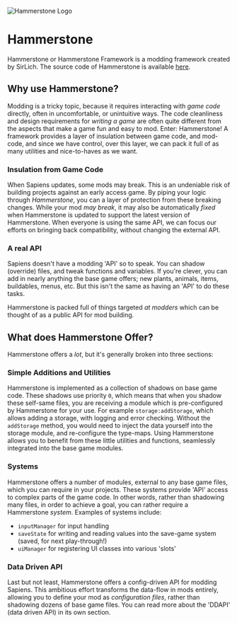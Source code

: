 ![Hammerstone Logo](/images/hammerstone/hammerstone_wide.png)

# Hammerstone

Hammerstone or Hammerstone Framework is a modding framework created by SirLich. The source code of Hammerstone is available [here](https://github.com/SirLich/hammerstone-framework).

## Why use Hammerstone?

Modding is a tricky topic, because it requires interacting with *game code* directly, often in uncomfortable, or unintuitive ways. The code cleanliness and design requirements for *writing a game* are often quite different from the aspects that make a game fun and easy to mod. Enter: Hammerstone! A framework provides a layer of insulation between game code, and mod-code, and since we have control, over this layer, we can pack it full of as many utilities and nice-to-haves as we want.

### Insulation from Game Code

When Sapiens updates, some mods may break. This is an undeniable risk of building projects against an early access game. By piping your logic through *Hammerstone*, you can a layer of protection from these breaking changes. While your mod *may break*, it may also be automatically *fixed* when  Hammerstone is updated to support the latest version of Hammerstone. When everyone is using the same API, we can focus our efforts on bringing back compatibility, without changing the external API.

### A real API

Sapiens doesn't have a modding 'API' so to speak. You can shadow (override) files, and tweak functions and variables. If you're clever, you can add in nearly anything the base game offers; new plants, animals, items, buildables, menus, etc. But this isn't the same as having an 'API' to do these tasks.

Hammerstone is packed full of things targeted *at modders* which can be thought of as a public API for mod building.

## What does Hammerstone Offer?

Hammerstone offers a *lot*, but it's generally broken into three sections:

### Simple Additions and Utilities

Hammerstone is implemented as a collection of shadows on base game code. These shadows use priority `0`, which means that when you shadow these self-same files, you are receiving a module which is pre-configured by Hammerstone for your use. For example `storage:addStorage`, which allows adding a storage, with logging and error checking. Without the `addStorage` method, you would need to inject the data yourself into the storage module, and re-configure the type-maps. Using Hammerstone allows you to benefit from these little utilities and functions, seamlessly integrated into the base game modules.

### Systems

Hammerstone offers a number of modules, external to any base game files, which you can require in your projects. These systems provide 'API' access to complex parts of the game code. In other words, rather than shadowing many files, in order to achieve a goal, you can rather require a Hammerstone *system*. Examples of systems include:
 - `inputManager` for input handling
 - `saveState` for writing and reading values into the save-game system (saved, for next play-through!)
 - `uiManager` for registering UI classes into various 'slots'

### Data Driven API

Last but not least, Hammerstone offers a config-driven API for modding Sapiens. This ambitious effort transforms the data-flow in mods entirely, allowing you to define your mod as *configuration files*, rather than shadowing dozens of base game files. You can read more about the 'DDAPI' (data driven API) in its own section.